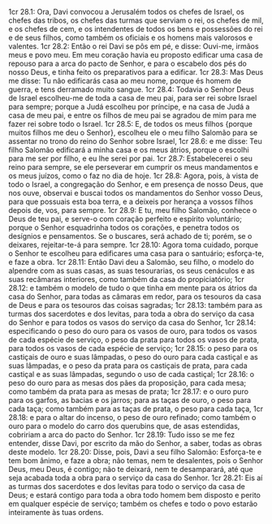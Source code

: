 1cr 28.1: Ora, Davi convocou a Jerusalém todos os chefes de Israel, os chefes das tribos, os chefes das turmas que serviam o rei, os chefes de mil, e os chefes de cem, e os intendentes de todos os bens e possessões do rei e de seus filhos, como também os oficiais e os homens mais valorosos e valentes.
1cr 28.2: Então o rei Davi se pôs em pé, e disse: Ouvi-me, irmãos meus e povo meu. Em meu coração havia eu proposto edificar uma casa de repouso para a arca do pacto de Senhor, e para o escabelo dos pés do nosso Deus, e tinha feito os preparativos para a edificar.
1cr 28.3: Mas Deus me disse: Tu não edificarás casa ao meu nome, porque és homem de guerra, e tens derramado muito sangue.
1cr 28.4: Todavia o Senhor Deus de Israel escolheu-me de toda a casa de meu pai, para ser rei sobre Israel para sempre; porque a Judá escolheu por príncipe, e na casa de Judá a casa de meu pai, e entre os filhos de meu pai se agradou de mim para me fazer rei sobre todo o Israel.
1cr 28.5: E, de todos os meus filhos {porque muitos filhos me deu o Senhor}, escolheu ele o meu filho Salomão para se assentar no trono do reino do Senhor sobre Israel,
1cr 28.6: e me disse: Teu filho Salomão edificará a minha casa e os meus átrios, porque o escolhi para me ser por filho, e eu lhe serei por pai.
1cr 28.7: Estabelecerei o seu reino para sempre, se ele perseverar em cumprir os meus mandamentos e os meus juízos, como o faz no dia de hoje.
1cr 28.8: Agora, pois, à vista de todo o Israel, a congregação do Senhor, e em presença de nosso Deus, que nos ouve, observai e buscai todos os mandamentos do Senhor vosso Deus, para que possuais esta boa terra, e a deixeis por herança a vossos filhos depois de, vos, para sempre.
1cr 28.9: E tu, meu filho Salomão, conhece o Deus de teu pai, e serve-o com coração perfeito e espírito voluntário; porque o Senhor esquadrinha todos os corações, e penetra todos os desígnios e pensamentos. Se o buscares, será achado de ti; porém, se o deixares, rejeitar-te-á para sempre.
1cr 28.10: Agora toma cuidado, porque o Senhor te escolheu para edificares uma casa para o santuário; esforça-te, e faze a obra.
1cr 28.11: Então Davi deu a Salomão, seu filho, o modelo do alpendre com as suas casas, as suas tesourarias, os seus cenáculos e as suas recâmaras interiores, como também da casa do propiciatório;
1cr 28.12: e também o modelo de tudo o que tinha em mente para os átrios da casa do Senhor, para todas as câmaras em redor, para os tesouros da casa de Deus e para os tesouros das coisas sagradas;
1cr 28.13: também para as turmas dos sacerdotes e dos levitas, para toda a obra do serviço da casa do Senhor e para todos os vasos do serviço da casa do Senhor,
1cr 28.14: especificando o peso do ouro para os vasos de ouro, para todos os vasos de cada espécie de serviço, o peso da prata para todos os vasos de prata, para todos os vasos de cada espécie de serviço;
1cr 28.15: o peso para os castiçais de ouro e suas lâmpadas, o peso do ouro para cada castiçal e as suas lâmpadas, e o peso da prata para os castiçais de prata, para cada castiçal e as suas lâmpadas, segundo o uso de cada castiçal;
1cr 28.16: o peso do ouro para as mesas dos pães da proposição, para cada mesa; como também da prata para as mesas de prata;
1cr 28.17: e o ouro puro para os garfos, as bacias e os jarros; para as taças de ouro, o peso para cada taça; como também para as taças de prata, o peso para cada taça,
1cr 28.18: e para o altar do incenso, o peso de ouro refinado; como também o ouro para o modelo do carro dos querubins que, de asas estendidas, cobririam a arca do pacto do Senhor.
1cr 28.19: Tudo isso se me fez entender, disse Davi, por escrito da mão do Senhor, a saber, todas as obras deste modelo.
1cr 28.20: Disse, pois, Davi a seu filho Salomão: Esforça-te e tem bom ânimo, e faze a obra; não temas, nem te desalentes, pois o Senhor Deus, meu Deus, é contigo; não te deixará, nem te desamparará, até que seja acabada toda a obra para o serviço da casa do Senhor.
1cr 28.21: Eis aí as turmas dos sacerdotes e dos levitas para todo o serviço da casa de Deus; e estará contigo para toda a obra todo homem bem disposto e perito em qualquer espécie de serviço; também os chefes e todo o povo estarão inteiramente às tuas ordens.
